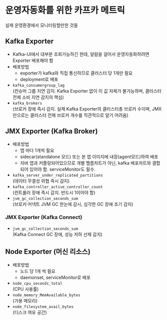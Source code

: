 # 운영자동화를 위한 카프카 메트릭

실제 운영환경에서 모니터링할만한 것들

## Kafka Exporter

- Kafka-UI에서 대부분 조회가능하긴 한데, 알람을 걸어서 운영자동화하려면 Exporter 배포해야 함
- 배포방법
  - exporter가 kafka와 직접 통신하므로 클러스터 당 1개만 필요
  - deployment로 배포
- `kafka_consumergroup_lag`  
  (컨슈머 그룹 지연 감지. Kafka Exporter 없이 이 값 자체가 불가능하며, 클러스터 전체 소비 지연 감지의 핵심)
- `kafka_brokers`  
  (브로커 장애 즉시 감지. 실제 Kafka Exporter의 클러스터총 브로커 수이며, JMX 만으로는 클러스터 전체 브로커 개수를 직관적으로 알기 어려움)

## JMX Exporter (Kafka Broker)

- 배포방법
  - 앱 마다 1개씩 필요
  - sidecar(standalone 모드) 또는 본 앱 이미지에 내장(agent모드)하여 배포
  - 자바 앱과 커플링되어있으므로 개별 헬름차트가 아닌, kafka 배포차트와 결합되어 있어야 함. serviceMonitor도 필수.  
- `kafka_server_under_replicated_partitions`  
  (데이터 무결성 위협 즉시 감지)
- `kafka_controller_active_controller_count`  
  (컨트롤러 장애 즉시 감지. 반드시 1이어야 함)
- `jvm_gc_collection_seconds_sum`  
  (브로커·커넥트 JVM GC 한눈에 감시, 심각한 GC 장애 조기 감지)

### JMX Exporter (Kafka Connect)

- `jvm_gc_collection_seconds_sum`  
  (Kafka Connect GC 장애, 성능 저하 선제 감지)

## Node Exporter (머신 리소스)

- 배포방법
  - 노드 당 1개 씩 필요
  - daemonset, serviceMonitor로 배포
- `node_cpu_seconds_total`  
  (CPU 사용률)
- `node_memory_MemAvailable_bytes`  
  (가용 메모리)
- `node_filesystem_avail_bytes`  
  (디스크 여유 공간)
  